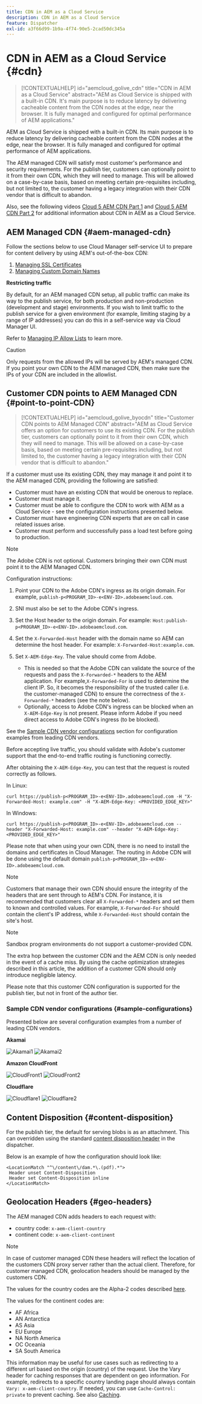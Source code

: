 ```yaml
---
title: CDN in AEM as a Cloud Service
description: CDN in AEM as a Cloud Service
feature: Dispatcher
exl-id: a3f66d99-1b9a-4f74-90e5-2cad50dc345a
---
```

# CDN in AEM as a Cloud Service {#cdn}

>[!CONTEXTUALHELP]
>id="aemcloud_golive_cdn"
>title="CDN in AEM as a Cloud Service"
>abstract="AEM as Cloud Service is shipped with a built-in CDN. It's main purpose is to reduce latency by delivering cacheable content from the CDN nodes at the edge, near the browser. It is fully managed and configured for optimal performance of AEM applications."

AEM as Cloud Service is shipped with a built-in CDN. Its main purpose is to reduce latency by delivering cacheable content from the CDN nodes at the edge, near the browser. It is fully managed and configured for optimal performance of AEM applications.

The AEM managed CDN will satisfy most customer's performance and security requirements. For the publish tier, customers can optionally point to it from their own CDN, which they will need to manage. This will be allowed on a case-by-case basis, based on meeting certain pre-requisites including, but not limited to, the customer having a legacy integration with their CDN vendor that is difficult to abandon.

Also, see the following videos [Cloud 5 AEM CDN Part 1](https://experienceleague.adobe.com/docs/experience-manager-learn/cloud-service/cloud-5/cloud5-aem-cdn-part1.html) and [Cloud 5 AEM CDN Part 2](https://experienceleague.adobe.com/docs/experience-manager-learn/cloud-service/cloud-5/cloud5-aem-cdn-part2.html) for additional information about CDN in AEM as a Cloud Service.

## AEM Managed CDN  {#aem-managed-cdn}

Follow the sections below to use Cloud Manager self-service UI to prepare for content delivery by using AEM's out-of-the-box CDN:

1. [Managing SSL Certificates](/help/implementing/cloud-manager/managing-ssl-certifications/introduction.md)
1. [Managing Custom Domain Names](/help/implementing/cloud-manager/custom-domain-names/introduction.md)

**Restricting traffic**

By default, for an AEM managed CDN setup, all public traffic can make its way to the publish service, for both production and non-production (development and stage) environments. If you wish to limit traffic to the publish service for a given environment (for example, limiting staging by a range of IP addresses) you can do this in a self-service way via Cloud Manager UI.

Refer to [Managing IP Allow Lists](/help/implementing/cloud-manager/ip-allow-lists/introduction.md) to learn more.

>[!CAUTION]
>
>Only requests from the allowed IPs will be served by AEM's managed CDN. If you point your own CDN to the AEM managed CDN, then make sure the IPs of your CDN are included in the allowlist.

## Customer CDN points to AEM Managed CDN {#point-to-point-CDN}

>[!CONTEXTUALHELP]
>id="aemcloud_golive_byocdn"
>title="Customer CDN points to AEM Managed CDN"
>abstract="AEM as Cloud Service offers an option for customers to use its existing CDN. For the publish tier, customers can optionally point to it from their own CDN, which they will need to manage. This will be allowed on a case-by-case basis, based on meeting certain pre-requisites including, but not limited to, the customer having a legacy integration with their CDN vendor that is difficult to abandon."

If a customer must use its existing CDN, they may manage it and point it to the AEM managed CDN, providing the following are satisfied:

* Customer must have an existing CDN that would be onerous to replace.
* Customer must manage it.
* Customer must be able to configure the CDN to work with AEM as a Cloud Service - see the configuration instructions presented below.
* Customer must have engineering CDN experts that are on call in case related issues arise.
* Customer must perform and successfully pass a load test before going to production.

>[!NOTE]
>
>The Adobe CDN is not optional. Customers bringing their own CDN must point it to the AEM Managed CDN.

Configuration instructions:

1. Point your CDN to the Adobe CDN's ingress as its origin domain. For example, `publish-p<PROGRAM_ID>-e<ENV-ID>.adobeaemcloud.com`.
1. SNI must also be set to the Adobe CDN's ingress.
1. Set the Host header to the origin domain. For example: `Host:publish-p<PROGRAM_ID>-e<ENV-ID>.adobeaemcloud.com`.
1. Set the `X-Forwarded-Host` header with the domain name so AEM can determine the host header. For example: `X-Forwarded-Host:example.com`.
1. Set `X-AEM-Edge-Key`. The value should come from Adobe.

   * This is needed so that the Adobe CDN can validate the source of the requests and pass the `X-Forwarded-*` headers to the AEM application. For example,`X-Forwarded-For` is used to determine the client IP. So, it becomes the responsibility of the trusted caller (i.e. the customer-managed CDN) to ensure the correctness of the `X-Forwarded-*` headers (see the note below).
   * Optionally, access to Adobe CDN's ingress can be blocked when an `X-AEM-Edge-Key` is not present. Please inform Adobe if you need direct access to Adobe CDN's ingress (to be blocked).

See the [Sample CDN vendor configurations](#sample-configurations) section for configuration examples from leading CDN vendors.

Before accepting live traffic, you should validate with Adobe's customer support that the end-to-end traffic routing is functioning correctly.

After obtaining the `X-AEM-Edge-Key`, you can test that the request is routed correctly as follows.

In Linux:

```
curl https://publish-p<PROGRAM_ID>-e<ENV-ID>.adobeaemcloud.com -H "X-Forwarded-Host: example.com" -H "X-AEM-Edge-Key: <PROVIDED_EDGE_KEY>"

```

In Windows:

```
curl https://publish-p<PROGRAM_ID>-e<ENV-ID>.adobeaemcloud.com --header "X-Forwarded-Host: example.com" --header "X-AEM-Edge-Key: <PROVIDED_EDGE_KEY>"

```

Please note that when using your own CDN, there is no need to install the domains and certificates in Cloud Manager. The routing in Adobe CDN will be done using the default domain `publish-p<PROGRAM_ID>-e<ENV-ID>.adobeaemcloud.com`.

>[!NOTE]
>
>Customers that manage their own CDN should ensure the integrity of the headers that are sent through to AEM's CDN. For instance, it is recommended that customers clear all `X-Forwarded-*` headers and set them to known and controlled values. For example, `X-Forwarded-For` should contain the client's IP address, while `X-Forwarded-Host` should contain the site's host.

>[!NOTE]
>
>Sandbox program environments do not support a customer-provided CDN.

The extra hop between the customer CDN and the AEM CDN is only needed in the event of a cache miss. By using the cache optimization strategies described in this article, the addition of a customer CDN should only introduce negligible latency.

Please note that this customer CDN configuration is supported for the publish tier, but not in front of the author tier.

### Sample CDN vendor configurations {#sample-configurations}

Presented below are several configuration examples from a number of leading CDN vendors.

**Akamai**

![Akamai1](assets/akamai1.png "Akamai")
![Akamai2](assets/akamai2.png "Akamai")

**Amazon CloudFront**

![CloudFront1](assets/cloudfront1.png "Amazon CloudFront")
![CloudFront2](assets/cloudfront2.png "Amazon CloudFront")

**Cloudflare**

![Cloudflare1](assets/cloudflare1.png "Cloudflare")
![Cloudflare2](assets/cloudflare2.png "Cloudflare")

## Content Disposition {#content-disposition}

For the publish tier, the default for serving blobs is as an attachment. This can overridden using the standard [content disposition header]( https://developer.mozilla.org/en-US/docs/Web/HTTP/Headers/Content-Disposition) in the dispatcher.

Below is an example of how the configuration should look like:

```
<LocationMatch "^\/content\/dam.*\.(pdf).*">
 Header unset Content-Disposition
 Header set Content-Disposition inline
</LocationMatch>
```

## Geolocation Headers {#geo-headers}

The AEM managed CDN adds headers to each request with:

* country code: `x-aem-client-country`
* continent code: `x-aem-client-continent`

>[!NOTE]
>
>In case of customer managed CDN these headers will reflect the location of the customers CDN proxy server rather than the actual client.  Therefore, for customer managed CDN, geolocation headers should be managed by the customers CDN.  

The values for the country codes are the Alpha-2 codes described [here](https://en.wikipedia.org/wiki/ISO_3166-1).

The values for the continent codes are:

* AF Africa
* AN Antarctica
* AS Asia
* EU Europe
* NA North America
* OC Oceania
* SA South America

This information may be useful for use cases such as redirecting to a different url based on the origin (country) of the request. Use the Vary header for caching responses that are dependent on geo information. For example, redirects to a specific country landing page should always contain `Vary: x-aem-client-country`. If needed, you can use `Cache-Control: private` to prevent caching. See also [Caching](/help/implementing/dispatcher/caching.md#html-text).

